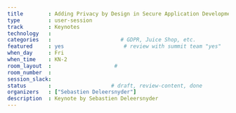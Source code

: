 ```yaml
---
title        : Adding Privacy by Design in Secure Application Development
type         : user-session
track        : Keynotes
technology   :
categories   :                      # GDPR, Juice Shop, etc.
featured     : yes                   # review with summit team "yes"
when_day     : Fri
when_time    : KN-2
room_layout  :                    #
room_number  :
session_slack:
status       :                   # draft, review-content, done
organizers   : ["Sebastien Deleersnyder"]
description  : Keynote by Sebastien Deleersnyder
---
```


<!--(add intro)

## WHY

(...)

## What

(...)

## Outcomes

(...)

## References

(...)


## Previous-->
